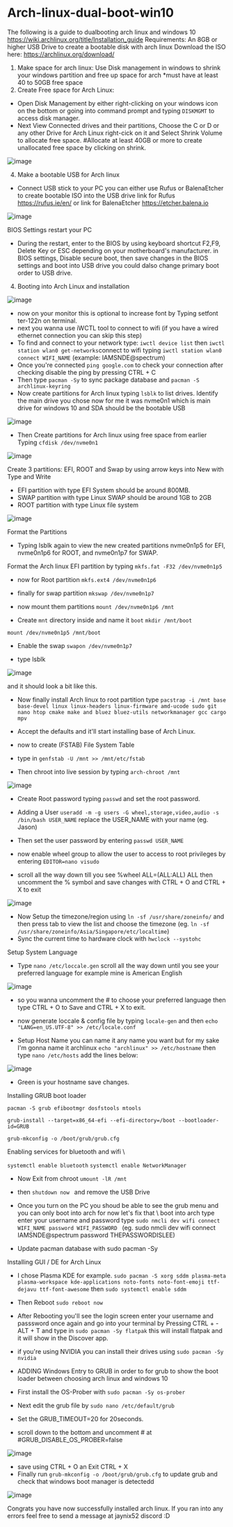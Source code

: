 # Arch-linux-dual-boot-win10
The following is a guide to dualbooting arch linux and windows 10
https://wiki.archlinux.org/title/Installation_guide
Requirements: An 8GB or higher USB Drive to create a bootable disk with arch linux
Download the ISO here: https://archlinux.org/download/ 
1. Make space for arch linux: Use Disk management in windows to shrink your windows partition and free up space for arch *must have at least 40 to 50GB free space
2. Create Free space for Arch Linux:
- Open Disk Management by either right-clicking on your windows icon on the bottom or going into command prompt and typing `DISKMGMT` to access disk manager.
- Next View Connected drives and their partitions, Choose the C or D or any other Drive for Arch Linux right-cick on it and  Select Shrink Volume to allocate free space.
   #Allocate at least 40GB or more to create unallocated free space by clicking on shrink.
   
![image](https://github.com/user-attachments/assets/f1669acf-8419-44eb-9569-3ea1c6592d74)

4. Make a bootable USB for Arch linux
- Connect USB stick to your PC you can either use Rufus or BalenaEtcher to create bootable ISO into the USB drive link for Rufus https://rufus.ie/en/ or link for BalenaEtcher https://etcher.balena.io
   
![image](https://github.com/user-attachments/assets/11ef7144-2809-43e1-bb40-5f192f9d7a55)

BIOS Settings
restart your PC 
- During the restart, enter to the BIOS by using keyboard shortcut F2,F9, Delete Key or ESC depending on your motherboard's manufacturer.
in BIOS settings, Disable secure boot, then save changes in the BIOS settings and boot into USB drive you could dalso change primary boot order to USB drive.

4. Booting into Arch Linux and installation
   
![image](https://github.com/user-attachments/assets/04eb0cb4-a491-4f1b-b1de-bceb37b5dcc9)

- now on your monitor this is optional to increase font by Typing setfont ter-122n on terminal.
- next you wanna use iWCTL tool to connect to wifi (if you have a wired ethernet connection you can skip this step)
- To find and connect to your network type: ```iwctl device list``` then ```iwctl station wlan0 get-networks```connect to wifi typing ```iwctl station wlan0 connect WIFI_NAME``` (example: IAMSNDE@spectrum)
- Once you're connected ```ping google.com``` to check your connection after checking disable the ping by pressing CTRL + C
- Then type ```pacman -Sy``` to sync package database and ```pacman -S archlinux-keyring```
- Now create partitions for Arch linux typing ```lsblk``` to list drives. Identify the main drive you chose now for me it was nvme0n1 which is main drive for windows 10 and SDA should be the bootable USB 

![image](https://github.com/user-attachments/assets/328bdc1e-0317-4efd-847d-28d4a71aceda)

- Then Create partitions for Arch linux using free space from earlier
Typing ```cfdisk /dev/nvme0n1```

![image](https://github.com/user-attachments/assets/efc3ac12-ea74-447c-a22a-de731b2efb2c)

Create 3 partitions: EFI, ROOT and Swap by using arrow keys into New with Type and Write
- EFI partition with type EFI System should be around 800MB.
- SWAP partition with type Linux SWAP should be around 1GB to 2GB
- ROOT partition with type Linux file system

![image](https://github.com/user-attachments/assets/5c65c3d1-2c18-4d98-b22d-627ca77bf4ba)

Format the Partitions 
- Typing lsblk again to view the new created partitions
nvme0n1p5 for EFI, nvme0n1p6 for ROOT, and nvme0n1p7 for SWAP.

Format the Arch linux EFI partition by typing ```mkfs.fat -F32 /dev/nvme0n1p5```
- now for Root partition ```mkfs.ext4 /dev/nvme0n1p6```
- finally for swap partition ```mkswap /dev/nvme0n1p7```

- now mount them partitions ```mount /dev/nvme0n1p6 /mnt```
- Create `mnt` directory inside and name it `boot`
```mkdir /mnt/boot```

```mount /dev/nvme0n1p5 /mnt/boot```

- Enable the swap ```swapon /dev/nvme0n1p7```

- type lsblk 

![image](https://github.com/user-attachments/assets/1817e966-65a6-43bd-b1da-564104546497)

and it should look a bit like this.

- Now finally install Arch linux to root partition type ```pacstrap -i /mnt base base-devel linux linux-headers linux-firmware amd-ucode sudo git nano htop cmake make and bluez bluez-utils networkmanager gcc cargo mpv```
- Accept the defaults and it'll start installing base of Arch Linux.

- now to create (FSTAB) File System Table 
- type in ```genfstab -U /mnt >> /mnt/etc/fstab```

- Then chroot into live session by typing ```arch-chroot /mnt```

![image](https://github.com/user-attachments/assets/68589ef3-1771-449e-b108-55d5c173366d)

- Create Root password typing ```passwd``` and set the root password.

- Adding a User ```useradd -m -g users -G wheel,storage,video,audio -s /bin/bash USER_NAME``` replace the USER_NAME with your name (eg. Jason) 

- Then set the user password by entering ```passwd USER_NAME```

- now enable wheel group to allow the user to access to root privileges by entering ```EDITOR=nano visudo```

- scroll all the way down till you see %wheel ALL=(ALL:ALL) ALL then uncomment the % symbol and save changes with CTRL + O and CTRL + X to exit 

![image](https://github.com/user-attachments/assets/21126637-1440-4e8d-8792-4e643ea03e6c)

- Now Setup the timezone/region using ```ln -sf /usr/share/zoneinfo/``` and then press tab to view the list and choose the timezone (eg. ```ln -sf /usr/share/zoneinfo/Asia/Singapore/etc/localtime```)
- Sync the current time to hardware clock with ```hwclock --systohc```

Setup System Language
- Type ```nano /etc/loccale.gen```
scroll all the way down until you see your preferred language for example mine is American English 

![image](https://github.com/user-attachments/assets/f44884c7-af51-47c8-9d39-f3b1c7bb60ca)

- so you wanna uncomment the # to choose your preferred language then type CTRL + O to Save and CTRL + X to exit.
- now generate loccale & config file
by typing ```locale-gen``` and then ```echo "LANG=en_US.UTF-8" >> /etc/locale.conf```

- Setup Host Name you can name it any name you want but for my sake I'm gonna name it archlinux
```echo "archlinux" >> /etc/hostname```
then type  ``` nano /etc/hosts ``` add the lines below:

![image](https://github.com/user-attachments/assets/515b3e4e-c386-497a-8268-1ad8735794f8)


- Green is your hostname save changes.

Installing GRUB boot loader

```pacman -S grub efibootmgr dosfstools mtools```

```grub-install --target=x86_64-efi --efi-directory=/boot --bootloader-id=GRUB```

```grub-mkconfig -o /boot/grub/grub.cfg```

Enabling services for bluetooth and wifi \\

```systemctl enable bluetooth```
```systemctl enable NetworkManager```

- Now Exit from chroot ```umount -lR /mnt```
- then ```shutdown now ``` and remove the USB Drive

- Once you turn on the PC you shoud be able to see the grub menu and you can only boot into arch for now let's fix that \\
boot into arch type enter your username and password type ```sudo nmcli dev wifi connect WIFI_NAME password WIFI_PASSWORD ``` (eg. sudo nmcli dev wifi connect IAMSNDE@spectrum password THEPASSWORDISLEE)
- Update pacman database with sudo pacman -Sy

Installing GUI / DE for Arch Linux 
- I chose Plasma KDE for example. ```sudo pacman -S xorg sddm plasma-meta plasma-workspace kde-applications noto-fonts noto-font-emoji ttf-dejavu ttf-font-awesome``` then ```sudo systemctl enable sddm```
- Then Reboot ```sudo reboot now```

- After Rebooting you'll see the login screen enter your username and passsword once again and go into your terminal by Pressing CTRL + - ALT + T and type in ```sudo pacman -Sy flatpak``` this will install flatpak and it will show in the Discover app.

- if you're using NVIDIA you can install their drives using ```sudo pacman -Sy nvidia```

- ADDING Windows Entry to GRUB in order to for grub to show the boot loader between choosing arch linux and windows 10
- First install the OS-Prober with ```sudo pacman -Sy os-prober```
- Next edit the grub file by ```sudo nano /etc/default/grub```
- Set the GRUB_TIMEOUT=20 for 20seconds.
- scroll down to the bottom and uncomment # at #GRUB_DISABLE_OS_PROBER=false

![image](https://github.com/user-attachments/assets/3f7366c3-f43c-4053-8319-ec5329978915)

- save using CTRL + O an Exit CTRL + X
- Finally run ```grub-mkconfig -o /boot/grub/grub.cfg``` to update grub and check that windows boot manager is detectedd

![image](https://github.com/user-attachments/assets/2be72e4d-531e-4696-9999-45b08b62f6bd)

Congrats you have now successfully installed arch linux. If you ran into any errors feel free to send a message at jaynix52 discord :D

   



   



